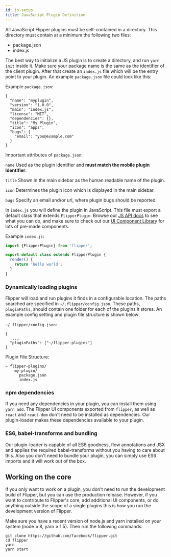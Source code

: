 ```yaml
---
id: js-setup
title: JavaScript Plugin Definition
---
```


All JavaScript Flipper plugins must be self-contained in a directory. This directory must contain at a minimum the following two files:
* package.json
* index.js

The best way to initialize a JS plugin is to create a directory, and run `yarn init` inside it. Make sure your package name is the same as the identifier of the client plugin. After that create an `index.js` file which will be the entry point to your plugin. An example `package.json` file could look like this:

Example `package.json`:
```
{
  "name": "myplugin",
  "version": "1.0.0",
  "main": "index.js",
  "license": "MIT",
  "dependencies": {},
  "title": "My Plugin",
  "icon": "apps",
  "bugs": {
    "email": "you@example.com"
  }
}
```

Important attributes of `package.json`:

`name` Used as the plugin identifier and **must match the mobile plugin Identifier**.

`title` Shown in the main sidebar as the human readable name of the plugin.

`icon` Determines the plugin icon which is displayed in the main sidebar.

`bugs` Specify an email and/or url, where plugin bugs should be reported.

In `index.js` you will define the plugin in JavaScript. This file must export a default class that extends `FlipperPlugin`. Browse our [JS API docs](js-plugin-api) to see what you can do, and make sure to check out our [UI Component Library](ui-components.md) for lots of pre-made components.

Example `index.js`:
```js
import {FlipperPlugin} from 'flipper';

export default class extends FlipperPlugin {
  render() {
    return 'hello world';
  }
}
```

### Dynamically loading plugins

Flipper will load and run plugins it finds in a configurable location. The paths searched are specified in `~/.flipper/config.json`. These paths, `pluginPaths`, should contain one folder for each of the plugins it stores. An example config setting and plugin file structure is shown below:

`~/.flipper/config.json`:
```
{
  ...,
  "pluginPaths": ["~/flipper-plugins"]
}
```
Plugin File Structure:
```
~ flipper-plugins/
    my-plugin/
      package.json
      index.js
```

### npm dependencies

If you need any dependencies in your plugin, you can install them using `yarn add`. The Flipper UI components exported from `flipper`, as well as `react` and `react-dom` don't need to be installed as dependencies. Our plugin-loader makes these dependencies available to your plugin.

### ES6, babel-transforms and bundling

Our plugin-loader is capable of all ES6 goodness, flow annotations and JSX and applies the required babel-transforms without you having to care about this. Also you don't need to bundle your plugin, you can simply use ES6 imports and it will work out of the box.

## Working on the core

If you only want to work on a plugin, you don't need to run the development build of Flipper, but you can use the production release. However, if you want to contribute to Flipper's core, add additional UI components, or do anything outside the scope of a single plugins this is how you run the development version of Flipper.

Make sure you have a recent version of node.js and yarn installed on your system (node ≥ 8, yarn ≥ 1.5). Then run the following commands:

```
git clone https://github.com/facebook/flipper.git
cd flipper
yarn
yarn start
```
